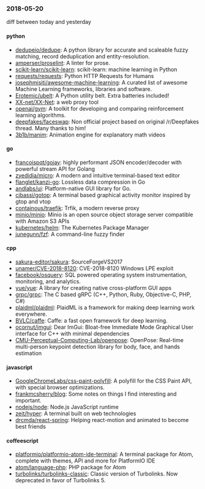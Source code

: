 ### 2018-05-20
diff between today and yesterday

#### python
* [dedupeio/dedupe](https://github.com/dedupeio/dedupe):  A python library for accurate and scaleable fuzzy matching, record deduplication and entity-resolution.
* [amperser/proselint](https://github.com/amperser/proselint): A linter for prose.
* [scikit-learn/scikit-learn](https://github.com/scikit-learn/scikit-learn): scikit-learn: machine learning in Python
* [requests/requests](https://github.com/requests/requests): Python HTTP Requests for Humans 
* [josephmisiti/awesome-machine-learning](https://github.com/josephmisiti/awesome-machine-learning): A curated list of awesome Machine Learning frameworks, libraries and software.
* [Erotemic/ubelt](https://github.com/Erotemic/ubelt): A Python utility belt. Extra batteries included!
* [XX-net/XX-Net](https://github.com/XX-net/XX-Net): a web proxy tool
* [openai/gym](https://github.com/openai/gym): A toolkit for developing and comparing reinforcement learning algorithms.
* [deepfakes/faceswap](https://github.com/deepfakes/faceswap): Non official project based on original /r/Deepfakes thread. Many thanks to him!
* [3b1b/manim](https://github.com/3b1b/manim): Animation engine for explanatory math videos

#### go
* [francoispqt/gojay](https://github.com/francoispqt/gojay): highly performant JSON encoder/decoder with powerful stream API for Golang
* [zyedidia/micro](https://github.com/zyedidia/micro): A modern and intuitive terminal-based text editor
* [flanglet/kanzi-go](https://github.com/flanglet/kanzi-go): Lossless data compression in Go
* [andlabs/ui](https://github.com/andlabs/ui): Platform-native GUI library for Go.
* [cjbassi/gotop](https://github.com/cjbassi/gotop): A terminal based graphical activity monitor inspired by gtop and vtop
* [containous/traefik](https://github.com/containous/traefik): Trfik, a modern reverse proxy
* [minio/minio](https://github.com/minio/minio): Minio is an open source object storage server compatible with Amazon S3 APIs
* [kubernetes/helm](https://github.com/kubernetes/helm): The Kubernetes Package Manager
* [junegunn/fzf](https://github.com/junegunn/fzf):  A command-line fuzzy finder

#### cpp
* [sakura-editor/sakura](https://github.com/sakura-editor/sakura): SourceForgeVS2017
* [unamer/CVE-2018-8120](https://github.com/unamer/CVE-2018-8120): CVE-2018-8120 Windows LPE exploit
* [facebook/osquery](https://github.com/facebook/osquery): SQL powered operating system instrumentation, monitoring, and analytics.
* [yue/yue](https://github.com/yue/yue): A library for creating native cross-platform GUI apps
* [grpc/grpc](https://github.com/grpc/grpc): The C based gRPC (C++, Python, Ruby, Objective-C, PHP, C#)
* [plaidml/plaidml](https://github.com/plaidml/plaidml): PlaidML is a framework for making deep learning work everywhere.
* [BVLC/caffe](https://github.com/BVLC/caffe): Caffe: a fast open framework for deep learning.
* [ocornut/imgui](https://github.com/ocornut/imgui): Dear ImGui: Bloat-free Immediate Mode Graphical User interface for C++ with minimal dependencies
* [CMU-Perceptual-Computing-Lab/openpose](https://github.com/CMU-Perceptual-Computing-Lab/openpose): OpenPose: Real-time multi-person keypoint detection library for body, face, and hands estimation

#### javascript
* [GoogleChromeLabs/css-paint-polyfill](https://github.com/GoogleChromeLabs/css-paint-polyfill): A polyfill for the CSS Paint API, with special browser optimizations.
* [frankmcsherry/blog](https://github.com/frankmcsherry/blog): Some notes on things I find interesting and important.
* [nodejs/node](https://github.com/nodejs/node): Node.js JavaScript runtime 
* [zeit/hyper](https://github.com/zeit/hyper): A terminal built on web technologies
* [drcmda/react-spring](https://github.com/drcmda/react-spring):  Helping react-motion and animated to become best friends

#### coffeescript
* [platformio/platformio-atom-ide-terminal](https://github.com/platformio/platformio-atom-ide-terminal): A terminal package for Atom, complete with themes, API and more for PlatformIO IDE
* [atom/language-php](https://github.com/atom/language-php): PHP package for Atom
* [turbolinks/turbolinks-classic](https://github.com/turbolinks/turbolinks-classic): Classic version of Turbolinks. Now deprecated in favor of Turbolinks 5.
